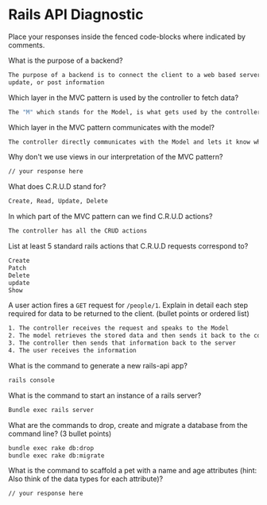 # Rails API Diagnostic

Place your responses inside the fenced code-blocks where indicated by comments.

What is the purpose of a backend?

```bash
The purpose of a backend is to connect the client to a web based server to retrieve,
update, or post information
```

Which layer in the MVC pattern is used by the controller to fetch data?

```bash
The "M" which stands for the Model, is what gets used by the controller.
```

Which layer in the MVC pattern communicates with the model?

```bash
The controller directly communicates with the Model and lets it know what to do.
```

Why don't we use views in our interpretation of the MVC pattern?

```bash
// your response here
```

What does C.R.U.D stand for?

```bash
Create, Read, Update, Delete
```

In which part of the MVC pattern can we find C.R.U.D actions?

```bash
The controller has all the CRUD actions
```

List at least 5 standard rails actions that C.R.U.D requests correspond to?

```bash
Create
Patch
Delete
update
Show
```

A user action fires a `GET` request for `/people/1`. Explain in detail each step
required for data to be returned to the client. (bullet points or ordered list)

```bash
1. The controller receives the request and speaks to the Model
2. The model retrieves the stored data and then sends it back to the controller
3. The controller then sends that information back to the server
4. The user receives the information
```

What is the command to generate a new rails-api app?

```bash
rails console
```

What is the command to start an instance of a rails server?

```bash
Bundle exec rails server
```

What are the commands to drop, create and migrate a database from the command
line? (3 bullet points)

```bash
bundle exec rake db:drop
bundle exec rake db:migrate
```

What is the command to scaffold a pet with a name and age attributes (hint:
Also think of the data types for each attribute)?

```bash
// your response here
```
